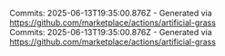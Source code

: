 Commits: 2025-06-13T19:35:00.876Z - Generated via https://github.com/marketplace/actions/artificial-grass
<br>
Commits: 2025-06-13T19:35:00.876Z - Generated via https://github.com/marketplace/actions/artificial-grass
<br>
